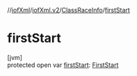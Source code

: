 //[iofXml](../../../index.md)/[iofXml.v2](../index.md)/[ClassRaceInfo](index.md)/[firstStart](first-start.md)

# firstStart

[jvm]\
protected open var [firstStart](first-start.md): [FirstStart](../-first-start/index.md)
